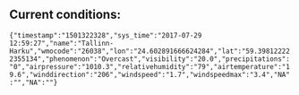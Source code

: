 ## Current conditions: 
 ``` {"timestamp":"1501322328","sys_time":"2017-07-29 12:59:27","name":"Tallinn-Harku","wmocode":"26038","lon":"24.602891666624284","lat":"59.398122222355134","phenomenon":"Overcast","visibility":"20.0","precipitations":"0","airpressure":"1010.3","relativehumidity":"79","airtemperature":"19.6","winddirection":"206","windspeed":"1.7","windspeedmax":"3.4","NA":"","NA":""} ```
